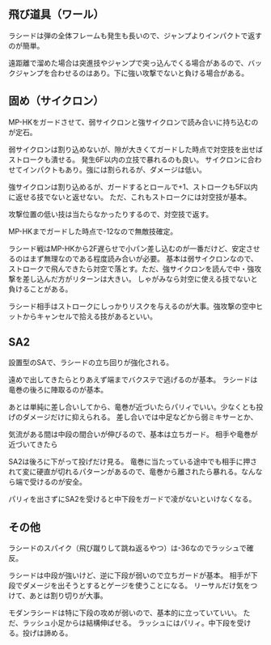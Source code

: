 ## 飛び道具（ワール）

ラシードは弾の全体フレームも発生も長いので、ジャンプよりインパクトで返すのが簡単。

遠距離で溜めた場合は突進技やジャンプで突っ込んでくる場合があるので、バックジャンプを合わせるのはあり。下に強い攻撃でないと負ける場合がある。

## 固め（サイクロン）

MP-HKをガードさせて、弱サイクロンと強サイクロンで読み合いに持ち込むのが定石。

弱サイクロンは割り込めないが、隙が大きくてガードした時点で対空技を出せばストロークも潰せる。
発生6F以内の立技で暴れるのも良い。
サイクロンに合わせてインパクトもあり。強には割られるが、ダメージは低い。

強サイクロンは割り込めるが、ガードするとロールで+1、ストロークも5F以内に返せる技でないと返せない。
ただ、これもストロークには対空技が基本。

攻撃位置の低い技は当たらなかったりするので、対空技で返す。

MP-HKまでガードした時点で-12なので無敵技確定。

ラシード戦はMP-HKから2F遅らせで小パン差し込むのが一番だけど、安定させるのはまず無理なのである程度読み合いが必要。
基本は弱サイクロンなので、ストロークで飛んできたら対空で落とす。ただ、強サイクロンを読んで中・強攻撃を差し込んだ方がリターンは大きい。
しゃがみなら対空に使える技でないと負けることがある。

ラシード相手はストロークにしっかりリスクを与えるのが大事。強攻撃の空中ヒットからキャンセルで拾える技があるといい。

## SA2

設置型のSAで、ラシードの立ち回りが強化される。

遠めで出してきたらとりあえず端までバクステで逃げるのが基本。
ラシードは竜巻の後ろに陣取るのが基本。

あとは単純に差し合いしてから、竜巻が近づいたらパリィでいい。少なくとも投げのダメージだけに抑えられる。
差し合いでは中足などから弱ミキサーとか、

気流がある間は中段の間合いが伸びるので、基本は立ちガード。
相手や竜巻が近づいてきたら

SA2は後ろに下がって投げだけ見る。
竜巻に当たっている途中でも相手に押されて変に硬直が切れるパターンがあるので、竜巻から離されたら暴れる。なんなら端で受けるのが安全。

パリィを出さずにSA2を受けると中下段をガードで凌がないといけなくなる。

## その他

ラシードのスパイク（飛び蹴りして跳ね返るやつ）は-36なのでラッシュで確反。

ラシードは中段が強いけど、逆に下段が弱いので立ちガードが基本。
相手が下段でダメージを出そうとするとゲージを使うことになる。
リーサルだけ気をつけて、あとは割り切りが大事。

モダンラシードは特に下段の攻めが弱いので、基本的に立っていていい。
ただ、ラッシュ小足からは結構伸ばせる。
ラッシュにはパリィ。中下段を受ける。投げは諦める。
